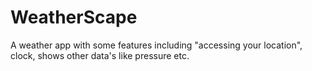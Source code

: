 # WeatherScape
A weather app with some features including "accessing your location",  clock, shows other data's like pressure etc.
